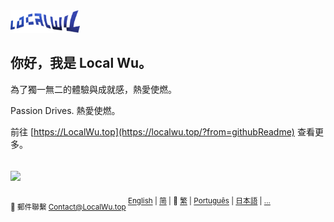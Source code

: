 <p align="left" style="display:inline;">
  <a href="https://localwu.top/?from=githubReadme"><img height="36px" src="../brand/localwu-wordmark.png" /></a>
</p>

## 你好，我是 Local Wu。

為了獨一無二的體驗與成就感，熱愛使燃。

Passion Drives. 熱愛使燃。

前往 [https://LocalWu.top](https://localwu.top/?from=githubReadme) 查看更多。

## <img height="14px" src="https://github.com/user-attachments/assets/a16c3b61-6f41-4ba2-98d1-c117c7c07fb5" />

<p align="right" style="display:inline;">
<sub>
  📧 郵件聯繫 <a href="mailto:Contact@LocalWu.top"><span>Contact@LocalWu.top</span></a>
</sub>
</p>
<p align="right" style="display:inline;">
<sup>
  <a href="https://github.com/localwu/localwu/blob/main/README.md"><span>English</span></a>&nbsp;|
  <a href="https://github.com/localwu/localwu/blob/main/multilingual-version/README_SC.md"><span>简</span></a>&nbsp;|
  📍 <a href="https://github.com/localwu/localwu/blob/main/multilingual-version/README_TC.md"><span>繁</span></a>&nbsp;|
  <a href="https://github.com/localwu/localwu/blob/main/multilingual-version/README_Pt.md"><span>Português</span></a>&nbsp;|
  <a href="https://github.com/localwu/localwu/blob/main/multilingual-version/README_Jp.md"><span>日本語</span></a>&nbsp;|
  <a href="https://github.com/localwu/localwu/blob/main/multilingual-version/README_More.md"><span>...</span></a>
</sup>
</p>
